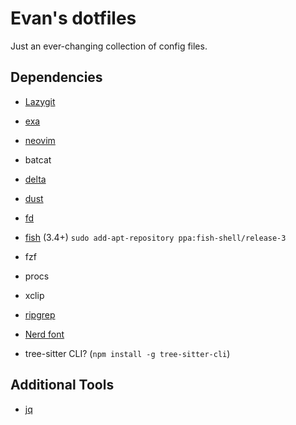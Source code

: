 # Evan's dotfiles

Just an ever-changing collection of config files.

## Dependencies

 - [Lazygit](https://github.com/jesseduffield/lazygit)
 - [exa](https://the.exa.website/#installation)
 - [neovim](https://github.com/neovim/neovim/releases)
 - batcat
 - [delta](https://github.com/dandavison/delta)
 - [dust](https://github.com/bootandy/dust)
 - [fd](https://github.com/sharkdp/fd)
 - [fish](https://fishshell.com/) (3.4+) `sudo add-apt-repository ppa:fish-shell/release-3`
 - fzf
 - procs
 - xclip
 - [ripgrep](https://github.com/BurntSushi/ripgrep)
 - [Nerd font](https://www.nerdfonts.com/)

 - tree-sitter CLI? (`npm install -g tree-sitter-cli`)

 ## Additional Tools

 - [jq](https://stedolan.github.io/jq/)

